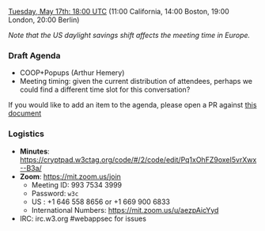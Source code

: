 
[Tuesday, May 17th: 18:00 UTC](https://www.timeanddate.com/worldclock/fixedtime.html?iso=20220517T1800) (11:00 California, 14:00 Boston, 19:00 London, 20:00 Berlin)

_Note that the US daylight savings shift affects the meeting time in Europe._

### Draft Agenda

*   COOP+Popups (Arthur Hemery)
*   Meeting timing: given the current distribution of attendees, perhaps we could find a different time slot for this conversation?

If you would like to add an item to the agenda, please open a PR against [this document](https://github.com/w3c/webappsec/new/main/meetings/2022/2022-05-17-agenda.md)

### Logistics

*   **Minutes**: https://cryptpad.w3ctag.org/code/#/2/code/edit/Pq1xOhFZ9oxeI5vrXwx--B3a/
*   **Zoom**: https://mit.zoom.us/join
    * Meeting ID: 993 7534 3999
    * Password: `w3c`
    * US : +1 646 558 8656 or +1 669 900 6833
    * International Numbers: https://mit.zoom.us/u/aezpAicYyd
*   IRC: irc.w3.org #webappsec for issues
